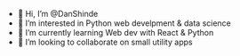 - 👋 Hi, I’m @DanShinde
- 👀 I’m interested in Python web develpment & data science
- 🌱 I’m currently learning Web dev with React & Python
- 💞️ I’m looking to collaborate on small utility apps


<!---
DanShinde/DanShinde is a ✨ special ✨ repository because its `README.md` (this file) appears on your GitHub profile.
You can click the Preview link to take a look at your changes.
- 📫 How to reach me ...
--->
